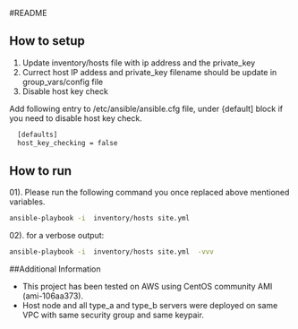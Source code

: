 #README

## How to setup

01. Update inventory/hosts file with ip address and the private_key
02. Currect host IP addess and private_key filename should be update in group_vars/config file
03. Disable host key check
  
 Add following entry to /etc/ansible/ansible.cfg file, under {default] block if you need to disable host key check.  
```sh  
  [defaults]
  host_key_checking = false 
```  

## How to run

01). Please run the following command you once replaced above mentioned variables. 

```sh
ansible-playbook -i  inventory/hosts site.yml 
```
 
02). for a verbose output:
```sh
ansible-playbook -i  inventory/hosts site.yml  -vvv
```

##Additional Information

* This project has been tested on AWS using CentOS community AMI (ami-106aa373).
* Host node and all type_a and type_b servers were deployed on same VPC with same security group and same keypair.
